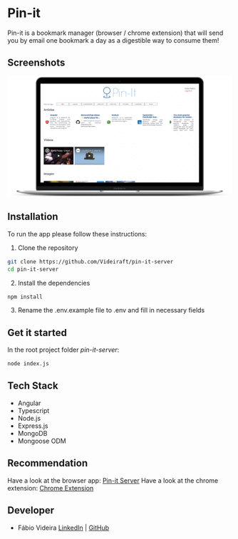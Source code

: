# Pin-it
Pin-it is a bookmark manager (browser / chrome extension) that will send you by email one bookmark a day as a digestible way to consume them!



## Screenshots

<img src='assets/mockup.png' alt='screens'>


   

## Installation
To run the app please follow these instructions:

1. Clone the repository
```bash
git clone https://github.com/Videiraft/pin-it-server
cd pin-it-server
```
2. Install the dependencies
```bash
npm install
```

3. Rename the .env.example file to .env and fill in necessary fields


## Get it started
In the root project folder *pin-it-server*:
```bash
node index.js
```
## Tech Stack
* Angular
* Typescript
* Node.js
* Express.js
* MongoDB
* Mongoose ODM

## Recommendation
Have a look at the browser app: [Pin-it Server](https://github.com/Videiraft/pin-it)
Have a look at the chrome extension: [Chrome Extension](https://github.com/Videiraft/pin-it-chrome-ext)


## Developer
* Fábio Videira [LinkedIn](https://www.linkedin.com/in/fabio-videira/) | [GitHub](https://github.com/Videiraft)